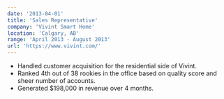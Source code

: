 ```yaml
---
date: '2013-04-01'
title: 'Sales Representative'
company: 'Vivint Smart Home'
location: 'Calgary, AB'
range: 'April 2013 - August 2013'
url: 'https://www.vivint.com/'
---
```


- Handled customer acquisition for the residential side of Vivint.
- Ranked 4th out of 38 rookies in the office based on quality score and sheer number of accounts.
- Generated $198,000 in revenue over 4 months.
